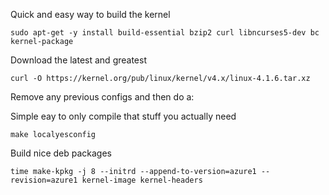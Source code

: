 Quick and easy way to build the kernel
```
sudo apt-get -y install build-essential bzip2 curl libncurses5-dev bc kernel-package
```
Download the latest and greatest
```
curl -O https://kernel.org/pub/linux/kernel/v4.x/linux-4.1.6.tar.xz
```

Remove any previous configs and then do a:

Simple eay to only compile that stuff you actually need
```
make localyesconfig
```

Build nice deb packages
```
time make-kpkg -j 8 --initrd --append-to-version=azure1 --revision=azure1 kernel-image kernel-headers
```

